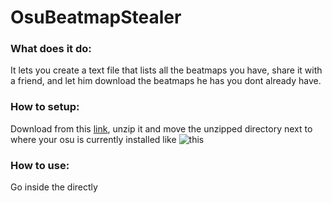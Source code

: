 # OsuBeatmapStealer

### What does it do:
It lets you create a text file that lists all the beatmaps you have, share it with a friend, and let him download the beatmaps he has you dont already have.

### How to setup:
Download from this [link](https://drive.google.com/file/d/1lguL9LFfAJoJfiS7AlBXY-TlTvLtZRaM/view?usp=sharing), unzip it and move the unzipped directory next to where your osu is currently installed like ![this](https://imgur.com/a/IonOS)

### How to use:
Go inside the directly

